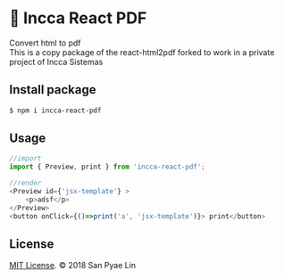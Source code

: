 # :page_with_curl: Incca React PDF
Convert html to pdf <br>
This is a copy package of the react-html2pdf forked to work in a private project of Incca Sistemas

## Install package
```bash
$ npm i incca-react-pdf
```

## Usage
```js
//import
import { Preview, print } from 'incca-react-pdf';

//render
<Preview id={'jsx-template'} >
    <p>adsf</p>
</Preview>
<button onClick={()=>print('a', 'jsx-template')}> print</button>
```

## License

[MIT License](http://opensource.org/licenses/mit-license.html). © 2018 San Pyae Lin
